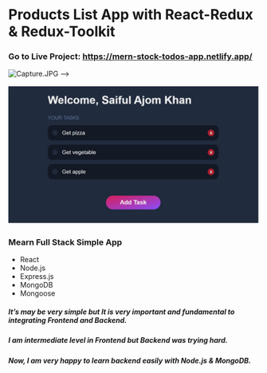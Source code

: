 # Products List App with React-Redux & Redux-Toolkit
<!-- ### It's a Full Mobile Responsive App -->

### Go to Live Project: https://mern-stock-todos-app.netlify.app/
<!-- [![image](screenshot.JPG)](https://mern-stock-todos-app.netlify.app/) -->
![Capture.JPG](/Capture.JPG) -->

[![image](client/Image.jpg)](https://mern-stock-todos-app.netlify.app/)


### Mearn Full Stack Simple App
* React
* Node.js
* Express.js
* MongoDB
* Mongoose

##### It’s may be very simple but It is very important and fundamental to integrating Frontend and Backend.
##### I am intermediate level in Frontend but Backend was trying hard.
##### Now, I am very happy to learn backend easily with Node.js & MongoDB.
